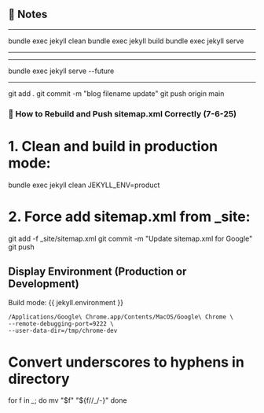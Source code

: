 ## 📌 Notes

---
bundle exec jekyll clean
bundle exec jekyll build
bundle exec jekyll serve

-----

---

bundle exec jekyll serve --future


---




git add . 
git commit -m "blog filename update"
git push origin main



### 📌 How to Rebuild and Push sitemap.xml Correctly (7-6-25)
# 1. Clean and build in production mode:
bundle exec jekyll clean
JEKYLL_ENV=product
# 2. Force add sitemap.xml from _site:
git add -f _site/sitemap.xml
git commit -m "Update sitemap.xml for Google"
git push


## Display Environment (Production or Development)
  <p>Build mode: {{ jekyll.environment }}</p>



```
/Applications/Google\ Chrome.app/Contents/MacOS/Google\ Chrome \
--remote-debugging-port=9222 \
--user-data-dir=/tmp/chrome-dev
```







# Convert underscores to hyphens in directory

for f in *_*; do
  mv "$f" "${f//_/-}"
done

